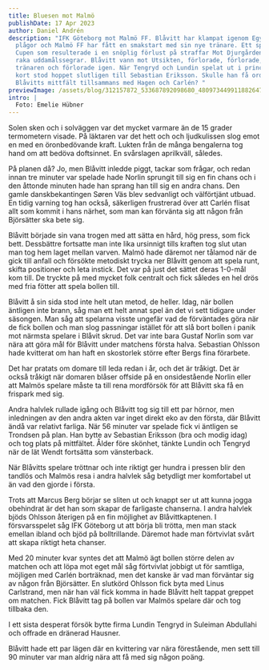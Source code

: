 ```yaml
---
title: Bluesen mot Malmö
publishDate: 17 Apr 2023
author: Daniel Andrén
description: "IFK Göteborg mot Malmö FF. Blåvitt har klampat igenom Egyptens tio
  plågor och Malmö FF har fått en smakstart med sin nye tränare. Ett spel i
  Cupen som resulterade i en snöplig förlust på straffar Mot Djurgården och två
  raka uddamålssegrar. Blåvitt vann mot Utsikten, förlorade, förlorade, sparkade
  tränaren och förlorade igen. När Tengryd och Lundin spelat ut i princip alla
  kort stod hoppet slutligen till Sebastian Eriksson. Skulle han få ordning på
  Blåvitts mittfält tillsammans med Hagen och Carlén? "
previewImage: /assets/blog/312157872_533687892098680_4809734499118826472_n.jpg
intro: |
  Foto: Emelie Hübner
---
```

Solen sken och i solväggen var det mycket varmare än de 15 grader termometern visade. På läktaren var det hett och och ljudkulissen slog emot en med en öronbedövande kraft. Lukten från de många bengalerna tog hand om att bedöva doftsinnet. En svårslagen aprilkväll, således. 

På planen då? Jo, men Blåvitt inledde piggt, tackar som frågar, och redan innan tre minuter var spelade hade Norlin sprungit till sig en fin chans och i den åttonde minuten hade han sprang han till sig en andra chans. Den gamle danskbekantingen Søren Väs blev sedvanligt och välförtjänt utbuad. En tidig varning tog han också, säkerligen frustrerad över att Carlén flisat allt som kommit i hans närhet, som man kan förvänta sig att någon från Björsätter ska bete sig. 

Blåvitt började sin vana trogen med att sätta en hård, hög press, som fick bett. Dessbättre fortsatte man inte lika ursinnigt tills kraften tog slut utan man tog hem laget mellan varven. Malmö hade däremot ner tålamod när de gick till anfall och försökte metodiskt trycka ner Blåvitt genom att spela runt, skifta positioner och leta instick. Det var på just det sättet deras 1-0-mål kom till. De tryckte på med mycket folk centralt och fick således en hel drös med fria fötter att spela bollen till. 

Blåvitt å sin sida stod inte helt utan metod, de heller. Idag, när bollen äntligen inte brann, såg man ett helt annat spel än det vi sett tidigare under säsongen. Man såg att spelarna visste ungefär vad de förväntades göra när de fick bollen och man slog passningar istället för att slå bort bollen i panik mot närmsta spelare i Blåvit skrud. Det var inte bara Gustaf Norlin som var nära att göra mål för Blåvitt under matchens första halva. Sebastian Ohlsson hade kvitterat om han haft en skostorlek större efter Bergs fina förarbete. 

Det har pratats om domare till leda redan i år, och det är tråkigt. Det är också tråkigt när domaren blåser offside på en onsidestående Norlin eller att Malmös spelare måste ta till rena mordförsök för att Blåvitt ska få en frispark med sig. 

Andra halvlek rullade igång och Blåvitt tog sig till ett par hörnor, men inledningen av den andra akten var inget direkt eko av den första, där Blåvitt ändå var relativt farliga. När 56 minuter var spelade fick vi äntligen se Trondsen på plan. Han bytte av Sebastian Eriksson (bra och modig idag) och tog plats på mittfältet. Ålder före skönhet, tänkte Lundin och Tengryd när de lät Wendt fortsätta som vänsterback. 

När Blåvitts spelare tröttnar och inte riktigt ger hundra i pressen blir den tandlös och Malmös resa i andra halvlek såg betydligt mer komfortabel ut än vad den gjorde i första. 

Trots att Marcus Berg börjar se sliten ut och knappt ser ut att kunna jogga obehindrat är det han som skapar de farligaste chanserna. I andra halvlek bjöds Ohlsson återigen på en fin möjlighet av Blåvittkaptenen. I försvarsspelet såg IFK Göteborg ut att börja bli trötta, men man stack emellan ibland och bjöd på bolltrillande. Däremot hade man förtvivlat svårt att skapa riktigt heta chanser. 

Med 20 minuter kvar syntes det att Malmö ägt bollen större delen av matchen och att löpa mot eget mål såg förtvivlat jobbigt ut för samtliga, möjligen med Carlén borträknad, men det kanske är vad man förväntar sig av någon från Björsätter. En slutkörd Ohlsson fick byta med Linus Carlstrand, men när han väl fick komma in hade Blåvitt helt tappat greppet om matchen. Fick Blåvitt tag på bollen var Malmös spelare där och tog tillbaka den.

I ett sista desperat försök bytte firma Lundin Tengryd in Suleiman Abdullahi och offrade en dränerad Hausner. 

Blåvitt hade ett par lägen där en kvittering var nära förestående, men sett till 90 minuter var man aldrig nära att få med sig någon poäng.